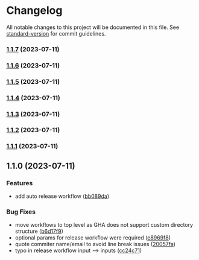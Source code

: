 # Changelog

All notable changes to this project will be documented in this file. See [standard-version](https://github.com/conventional-changelog/standard-version) for commit guidelines.

### [1.1.7](https://github.com/batinicaz/gha/compare/v1.1.6...v1.1.7) (2023-07-11)

### [1.1.6](https://github.com/batinicaz/gha/compare/v1.1.5...v1.1.6) (2023-07-11)

### [1.1.5](https://github.com/batinicaz/gha/compare/v1.1.4...v1.1.5) (2023-07-11)

### [1.1.4](https://github.com/batinicaz/gha/compare/v1.1.3...v1.1.4) (2023-07-11)

### [1.1.3](https://github.com/batinicaz/gha/compare/v1.1.2...v1.1.3) (2023-07-11)

### [1.1.2](https://github.com/batinicaz/gha/compare/v1.1.1...v1.1.2) (2023-07-11)

### [1.1.1](https://github.com/batinicaz/gha/compare/v1.1.0...v1.1.1) (2023-07-11)

## 1.1.0 (2023-07-11)


### Features

* add auto release workflow ([bb089da](https://github.com/batinicaz/gha/commit/bb089da54b86f8fe361b9941cf958a13c5bb92a9))


### Bug Fixes

* move workflows to top level as GHA does not support custom directory structure ([b6d17f9](https://github.com/batinicaz/gha/commit/b6d17f9d497e1dbfd0b1f26a41226a6c8ddf1c0b))
* optional params for release workflow were required ([e8969f8](https://github.com/batinicaz/gha/commit/e8969f8c650d3c9e978227d5204cac8c08c72c0b))
* quote commiter name/email to avoid line break issues ([20057fa](https://github.com/batinicaz/gha/commit/20057faa09324ab90e3750de42615129085ce554))
* typo in release workflow input --> inputs ([cc24c71](https://github.com/batinicaz/gha/commit/cc24c71c8afa12a2d3576e44db35028e36a4409b))
